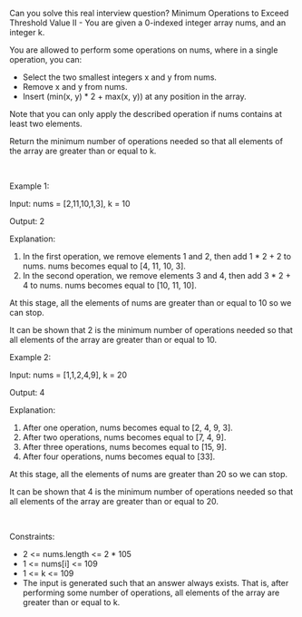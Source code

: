 Can you solve this real interview question? Minimum Operations to Exceed Threshold Value II - You are given a 0-indexed integer array nums, and an integer k.

You are allowed to perform some operations on nums, where in a single operation, you can:

 * Select the two smallest integers x and y from nums.
 * Remove x and y from nums.
 * Insert (min(x, y) * 2 + max(x, y)) at any position in the array.

Note that you can only apply the described operation if nums contains at least two elements.

Return the minimum number of operations needed so that all elements of the array are greater than or equal to k.

 

Example 1:

Input: nums = [2,11,10,1,3], k = 10

Output: 2

Explanation:

 1. In the first operation, we remove elements 1 and 2, then add 1 * 2 + 2 to nums. nums becomes equal to [4, 11, 10, 3].
 2. In the second operation, we remove elements 3 and 4, then add 3 * 2 + 4 to nums. nums becomes equal to [10, 11, 10].

At this stage, all the elements of nums are greater than or equal to 10 so we can stop. 

It can be shown that 2 is the minimum number of operations needed so that all elements of the array are greater than or equal to 10.

Example 2:

Input: nums = [1,1,2,4,9], k = 20

Output: 4

Explanation:

 1. After one operation, nums becomes equal to [2, 4, 9, 3]. 
 2. After two operations, nums becomes equal to [7, 4, 9]. 
 3. After three operations, nums becomes equal to [15, 9]. 
 4. After four operations, nums becomes equal to [33].

At this stage, all the elements of nums are greater than 20 so we can stop. 

It can be shown that 4 is the minimum number of operations needed so that all elements of the array are greater than or equal to 20.

 

Constraints:

 * 2 <= nums.length <= 2 * 105
 * 1 <= nums[i] <= 109
 * 1 <= k <= 109
 * The input is generated such that an answer always exists. That is, after performing some number of operations, all elements of the array are greater than or equal to k.